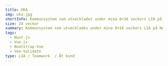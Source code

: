 ```yaml
---
title: UKA
img: uka.jpg
shortInfo: Kommunsystem som utvecklades under mina 8+16 veckors LIA på Nejla AB på uppdrag av föreningen Sambruk.
size: 24 veckor
summary: Kommunsystem som utvecklades under mina 8+16 veckors LIA på Nejla AB på uppdrag av föreningen Sambruk.
tags:
  - Nuxt.js
  - Vue.js
  - Bootstrap-Vue
  - Vee-Validate
type: LIA / Teamwork  / Åt kund
---
```

